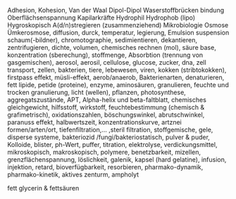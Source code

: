 Adhesion, Kohesion, Van der Waal Dipol-Dipol Waserstoffbrücken bindung Oberflächsenspannung Kapilarkräfte Hydrophil Hydrophob (lipo) Hygroskopisch A(d/n)stregieren (zusammenziehend) Mikrobiologie Osmose Ümkerosmose, diffusion, durck, temperatur, legierung, Emulsion suspension schaum(-bildner), chromotographie, sedimientieren, dekantieren, zentrifugieren, dichte, volumen, chemisches rechnen (mol), säure base, konzentration (sberechung), stoffmenge, Absorbtion (trennung von gasgemischen), aerosol, aerosil, cellulose, glucose, zucker, dna, zell transport, zellen, bakterien, tiere, lebewesen, viren, kokken (stribtokokken), firstpass effekt, müsli-effekt, aerob/anaerob, Bakterienarten, denaturieren, fett lipide, petide (proteine), enzyme, aminosäuren, granulieren, feuchte und trocken granulierung, licht (wellen), pflanzen, photosynthese, aggregatszustände, APT, Alpha-helix und beta-faltblatt, chemisches gleichgewicht, hilfsstoff, wirkstoff, feuchtebestimmung (chemisch & grafimetrisch), oxidationszahlen, böschungswinkel, abrutschwinkel, paranuss effekt, halbwertszeit, konzentrationskurve, artznei formen/arten/ort, tiefenfiltration,... ,steril filtration, stoffgemische, gele, disperse systeme, bakteriozid /fungi/bakteriostatisch, pulver & puder, Kolloide, blister, ph-Wert, puffer, titration, elektrolyse, verdickungsmittel, mikroskopisch, makroskopisch, polymere, benetzbarkeit, mizellen, grenzflächenspannung, löslichkeit, galenik, kapsel (hard gelatine), infusion, injektion, retard, bioverfügbarkeit, resorbieren, pharmako-dynamik, pharmako-kinetik, aktives zenturm, ampholyt


fett glycerin & fettsäuren
